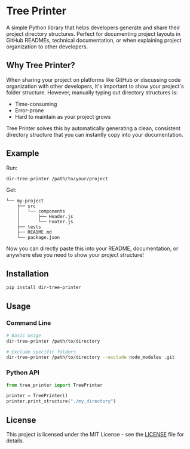 # Tree Printer

A simple Python library that helps developers generate and share their project directory structures. Perfect for documenting project layouts in GitHub READMEs, technical documentation, or when explaining project organization to other developers.

## Why Tree Printer?

When sharing your project on platforms like GitHub or discussing code organization with other developers, it's important to show your project's folder structure. However, manually typing out directory structures is:
- Time-consuming
- Error-prone
- Hard to maintain as your project grows

Tree Printer solves this by automatically generating a clean, consistent directory structure that you can instantly copy into your documentation.

## Example

Run:
```bash
dir-tree-printer /path/to/your/project
```

Get:
```
└── my-project
    ├── src
    │   └── components
    │       ├── Header.js
    │       └── Footer.js
    ├── tests
    ├── README.md
    └── package.json
```

Now you can directly paste this into your README, documentation, or anywhere else you need to show your project structure!

## Installation

```bash
pip install dir-tree-printer
```

## Usage

### Command Line
```bash
# Basic usage
dir-tree-printer /path/to/directory

# Exclude specific folders
dir-tree-printer /path/to/directory --exclude node_modules .git
```

### Python API
```python
from tree_printer import TreePrinter

printer = TreePrinter()
printer.print_structure("./my_directory")
```


## License

This project is licensed under the MIT License - see the [LICENSE](LICENSE) file for details.

